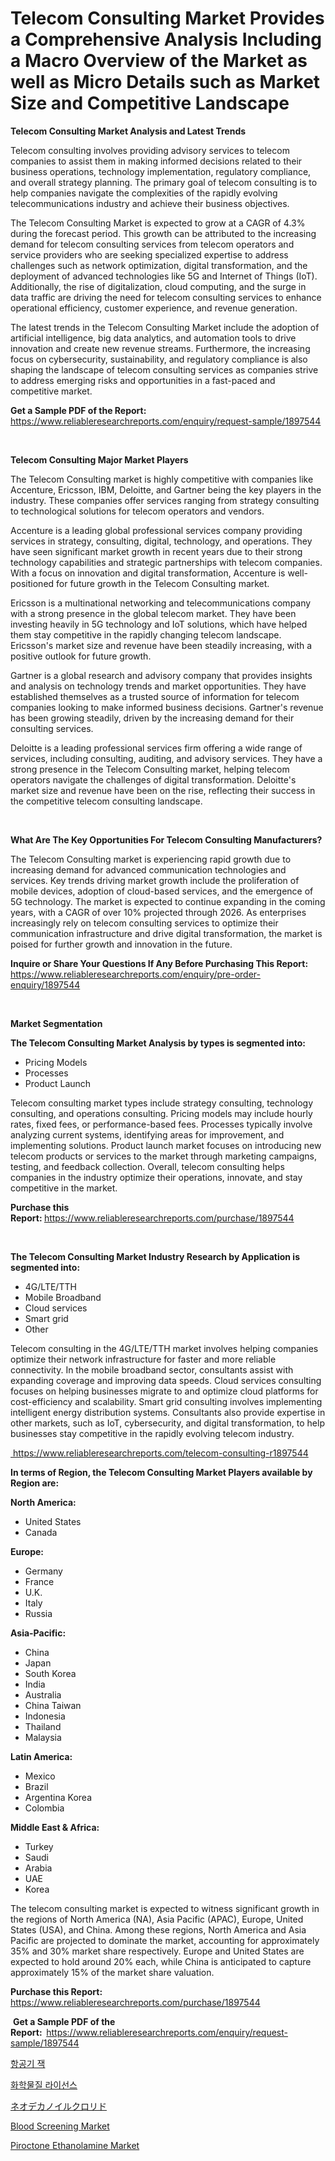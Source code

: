 <p><h1>Telecom Consulting Market Provides a Comprehensive Analysis Including a Macro Overview of the Market as well as Micro Details such as Market Size and Competitive Landscape</h1></p><p><strong>Telecom Consulting Market Analysis and Latest Trends</strong></p>
<p><p>Telecom consulting involves providing advisory services to telecom companies to assist them in making informed decisions related to their business operations, technology implementation, regulatory compliance, and overall strategy planning. The primary goal of telecom consulting is to help companies navigate the complexities of the rapidly evolving telecommunications industry and achieve their business objectives.</p><p>The Telecom Consulting Market is expected to grow at a CAGR of 4.3% during the forecast period. This growth can be attributed to the increasing demand for telecom consulting services from telecom operators and service providers who are seeking specialized expertise to address challenges such as network optimization, digital transformation, and the deployment of advanced technologies like 5G and Internet of Things (IoT). Additionally, the rise of digitalization, cloud computing, and the surge in data traffic are driving the need for telecom consulting services to enhance operational efficiency, customer experience, and revenue generation.</p><p>The latest trends in the Telecom Consulting Market include the adoption of artificial intelligence, big data analytics, and automation tools to drive innovation and create new revenue streams. Furthermore, the increasing focus on cybersecurity, sustainability, and regulatory compliance is also shaping the landscape of telecom consulting services as companies strive to address emerging risks and opportunities in a fast-paced and competitive market.</p></p>
<p><strong>Get a Sample PDF of the Report:&nbsp;</strong> <a href="https://www.reliableresearchreports.com/enquiry/request-sample/1897544">https://www.reliableresearchreports.com/enquiry/request-sample/1897544</a></p>
<p>&nbsp;</p>
<p><strong>Telecom Consulting Major Market Players</strong></p>
<p><p>The Telecom Consulting market is highly competitive with companies like Accenture, Ericsson, IBM, Deloitte, and Gartner being the key players in the industry. These companies offer services ranging from strategy consulting to technological solutions for telecom operators and vendors.</p><p>Accenture is a leading global professional services company providing services in strategy, consulting, digital, technology, and operations. They have seen significant market growth in recent years due to their strong technology capabilities and strategic partnerships with telecom companies. With a focus on innovation and digital transformation, Accenture is well-positioned for future growth in the Telecom Consulting market.</p><p>Ericsson is a multinational networking and telecommunications company with a strong presence in the global telecom market. They have been investing heavily in 5G technology and IoT solutions, which have helped them stay competitive in the rapidly changing telecom landscape. Ericsson's market size and revenue have been steadily increasing, with a positive outlook for future growth.</p><p>Gartner is a global research and advisory company that provides insights and analysis on technology trends and market opportunities. They have established themselves as a trusted source of information for telecom companies looking to make informed business decisions. Gartner's revenue has been growing steadily, driven by the increasing demand for their consulting services.</p><p>Deloitte is a leading professional services firm offering a wide range of services, including consulting, auditing, and advisory services. They have a strong presence in the Telecom Consulting market, helping telecom operators navigate the challenges of digital transformation. Deloitte's market size and revenue have been on the rise, reflecting their success in the competitive telecom consulting landscape.</p></p>
<p>&nbsp;</p>
<p><strong>What Are The Key Opportunities For Telecom Consulting Manufacturers?</strong></p>
<p><p>The Telecom Consulting market is experiencing rapid growth due to increasing demand for advanced communication technologies and services. Key trends driving market growth include the proliferation of mobile devices, adoption of cloud-based services, and the emergence of 5G technology. The market is expected to continue expanding in the coming years, with a CAGR of over 10% projected through 2026. As enterprises increasingly rely on telecom consulting services to optimize their communication infrastructure and drive digital transformation, the market is poised for further growth and innovation in the future.</p></p>
<p><strong>Inquire or Share Your Questions If Any Before Purchasing This Report:</strong> <a href="https://www.reliableresearchreports.com/enquiry/pre-order-enquiry/1897544">https://www.reliableresearchreports.com/enquiry/pre-order-enquiry/1897544</a></p>
<p>&nbsp;</p>
<p><strong>Market Segmentation</strong></p>
<p><strong>The Telecom Consulting Market Analysis by types is segmented into:</strong></p>
<p><ul><li>Pricing Models</li><li>Processes</li><li>Product Launch</li></ul></p>
<p><p>Telecom consulting market types include strategy consulting, technology consulting, and operations consulting. Pricing models may include hourly rates, fixed fees, or performance-based fees. Processes typically involve analyzing current systems, identifying areas for improvement, and implementing solutions. Product launch market focuses on introducing new telecom products or services to the market through marketing campaigns, testing, and feedback collection. Overall, telecom consulting helps companies in the industry optimize their operations, innovate, and stay competitive in the market.</p></p>
<p><strong>Purchase this Report:&nbsp;</strong><a href="https://www.reliableresearchreports.com/purchase/1897544">https://www.reliableresearchreports.com/purchase/1897544</a></p>
<p>&nbsp;</p>
<p><strong>The Telecom Consulting Market Industry Research by Application is segmented into:</strong></p>
<p><ul><li>4G/LTE/TTH</li><li>Mobile Broadband</li><li>Cloud services</li><li>Smart grid</li><li>Other</li></ul></p>
<p><p>Telecom consulting in the 4G/LTE/TTH market involves helping companies optimize their network infrastructure for faster and more reliable connectivity. In the mobile broadband sector, consultants assist with expanding coverage and improving data speeds. Cloud services consulting focuses on helping businesses migrate to and optimize cloud platforms for cost-efficiency and scalability. Smart grid consulting involves implementing intelligent energy distribution systems. Consultants also provide expertise in other markets, such as IoT, cybersecurity, and digital transformation, to help businesses stay competitive in the rapidly evolving telecom industry.</p></p>
<p><a href="https://www.reliableresearchreports.com/telecom-consulting-r1897544">&nbsp;https://www.reliableresearchreports.com/telecom-consulting-r1897544</a></p>
<p><strong>In terms of Region, the Telecom Consulting Market Players available by Region are:</strong></p>
<p>
    <p> <strong> North America: </strong>
        <ul>
            <li>United States</li>
            <li>Canada</li>
        </ul>
        </p> 
    <p> <strong> Europe: </strong>
        <ul>
            <li>Germany</li>
            <li>France</li>
            <li>U.K.</li>
            <li>Italy</li>
            <li>Russia</li>
        </ul>
        </p> 
    <p> <strong> Asia-Pacific: </strong>
        <ul>
            <li>China</li>
            <li>Japan</li>
            <li>South Korea</li>
            <li>India</li>
            <li>Australia</li>
            <li>China Taiwan</li>
            <li>Indonesia</li>
            <li>Thailand</li>
            <li>Malaysia</li>
        </ul>
        </p> 
    <p> <strong> Latin America: </strong>
        <ul>
            <li>Mexico</li>
            <li>Brazil</li>
            <li>Argentina Korea</li>
            <li>Colombia</li>
        </ul>
        </p> 
    <p> <strong> Middle East & Africa: </strong>
        <ul>
            <li>Turkey</li>
            <li>Saudi</li>
            <li>Arabia</li>
            <li>UAE</li>
            <li>Korea</li>
        </ul>
    </p>
    </p>
<p><p>The telecom consulting market is expected to witness significant growth in the regions of North America (NA), Asia Pacific (APAC), Europe, United States (USA), and China. Among these regions, North America and Asia Pacific are projected to dominate the market, accounting for approximately 35% and 30% market share respectively. Europe and United States are expected to hold around 20% each, while China is anticipated to capture approximately 15% of the market share valuation.</p></p>
<p><strong>Purchase this Report: </strong><a href="https://www.reliableresearchreports.com/purchase/1897544">https://www.reliableresearchreports.com/purchase/1897544</a></p>
<p>&nbsp;<strong>Get a Sample PDF of the Report:&nbsp;&nbsp;</strong><a href="https://www.reliableresearchreports.com/enquiry/request-sample/1897544">https://www.reliableresearchreports.com/enquiry/request-sample/1897544</a></p>
<p><strong></strong></p>
<p><p><a href="https://github.com/Elenrrera7685/Market-Research-Report-List-1/blob/main/156606442316.md">항공기 잭</a></p><p><a href="https://github.com/vsn7qpua81q/Market-Research-Report-List-1/blob/main/847281842315.md">화학물질 라이선스</a></p><p><a href="https://github.com/ReyesKohler20231/Market-Research-Report-List-1/blob/main/860109246387.md">ネオデカノイルクロリド</a></p><p><a href="https://github.com/sonuprakash1/Market-Research-Report-List-2/blob/main/blood-screening-market.md">Blood Screening Market</a></p><p><a href="https://issuu.com/reportprime-2/docs/piroctone-ethanolamine-market-size-2030.pptx">Piroctone Ethanolamine Market</a></p></p>